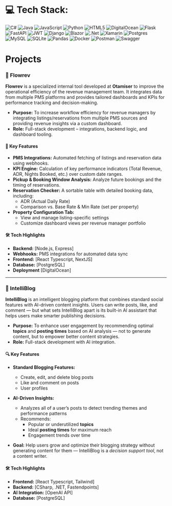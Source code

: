 
# 💻 Tech Stack:
![C#](https://img.shields.io/badge/c%23-%23239120.svg?style=for-the-badge&logo=csharp&logoColor=white) ![Java](https://img.shields.io/badge/java-%23ED8B00.svg?style=for-the-badge&logo=openjdk&logoColor=white) ![JavaScript](https://img.shields.io/badge/javascript-%23323330.svg?style=for-the-badge&logo=javascript&logoColor=%23F7DF1E) ![Python](https://img.shields.io/badge/python-3670A0?style=for-the-badge&logo=python&logoColor=ffdd54) ![HTML5](https://img.shields.io/badge/html5-%23E34F26.svg?style=for-the-badge&logo=html5&logoColor=white) ![DigitalOcean](https://img.shields.io/badge/DigitalOcean-%230167ff.svg?style=for-the-badge&logo=digitalOcean&logoColor=white) ![Flask](https://img.shields.io/badge/flask-%23000.svg?style=for-the-badge&logo=flask&logoColor=white) ![FastAPI](https://img.shields.io/badge/FastAPI-005571?style=for-the-badge&logo=fastapi) ![JWT](https://img.shields.io/badge/JWT-black?style=for-the-badge&logo=JSON%20web%20tokens) ![Django](https://img.shields.io/badge/django-%23092E20.svg?style=for-the-badge&logo=django&logoColor=white) ![Blazor](https://img.shields.io/badge/blazor-%235C2D91.svg?style=for-the-badge&logo=blazor&logoColor=white) ![.Net](https://img.shields.io/badge/.NET-5C2D91?style=for-the-badge&logo=.net&logoColor=white) ![Xamarin](https://img.shields.io/badge/Xamarin-3199DC?style=for-the-badge&logo=xamarin&logoColor=white) ![Postgres](https://img.shields.io/badge/postgres-%23316192.svg?style=for-the-badge&logo=postgresql&logoColor=white) ![MySQL](https://img.shields.io/badge/mysql-%2300000f.svg?style=for-the-badge&logo=mysql&logoColor=white) ![SQLite](https://img.shields.io/badge/sqlite-%2307405e.svg?style=for-the-badge&logo=sqlite&logoColor=white) ![Pandas](https://img.shields.io/badge/pandas-%23150458.svg?style=for-the-badge&logo=pandas&logoColor=white) ![Docker](https://img.shields.io/badge/docker-%230db7ed.svg?style=for-the-badge&logo=docker&logoColor=white) ![Postman](https://img.shields.io/badge/Postman-FF6C37?style=for-the-badge&logo=postman&logoColor=white) ![Swagger](https://img.shields.io/badge/-Swagger-%23Clojure?style=for-the-badge&logo=swagger&logoColor=white)

# Projects

### 💼 Flowrev

**Flowrev** is a specialized internal tool developed at **Otamiser** to improve the operational efficiency of the revenue management team. It integrates data from multiple PMS platforms and provides tailored dashboards and KPIs for performance tracking and decision-making.

- **Purpose:** To increase workflow efficiency for revenue managers by integrating listings/reservations from multiple PMS sources and providing revenue insights via a custom dashboard.
- **Role:** Full-stack development – integrations, backend logic, and dashboard tooling.

#### 🔗 Key Features

- **PMS Integrations:** Automated fetching of listings and reservation data using webhooks.
- **KPI Engine:** Calculation of key performance indicators (Total Revenue, ADR, Nights Booked, etc.) over custom date ranges.
- **Pickup & Booking Window Analysis:** Analyze future bookings and the timing of reservations.
- **Reservation Checker:** A sortable table with detailed booking data, including:
  - ADR (Actual Daily Rate)
  - Comparison vs. Base Rate & Min Rate (set per property)
- **Property Configuration Tab:**
  - View and manage listing-specific settings
  - Customize dashboard views per revenue manager portfolio

#### 🛠 Tech Highlights

- **Backend:** [Node.js, Express]
- **Webhooks:** PMS integrations for automated data sync
- **Frontend:** [React Typescript, NextJS]
- **Database:** [PostgreSQL]
- **Deployment** [DigitalOcean]

---
### 🧠 IntelliBlog

**IntelliBlog** is an intelligent blogging platform that combines standard social features with AI-driven content insights. Users can write posts, like, and comment — but what sets IntelliBlog apart is its built-in AI assistant that helps users make smarter publishing decisions.

- **Purpose:** To enhance user engagement by recommending optimal **topics** and **posting times** based on AI analysis — not to generate content, but to empower better content strategies.
- **Role:** Full-stack development with AI integration.

#### 🔍 Key Features

- **Standard Blogging Features:**
  - Create, edit, and delete blog posts
  - Like and comment on posts
  - User profiles

- **AI-Driven Insights:**
  - Analyzes all of a user’s posts to detect trending themes and performance patterns
  - Recommends:
    - Popular or underutilized **topics**
    - Ideal **posting times** for maximum reach
    - Engagement trends over time

- **Goal:** Help users grow and optimize their blogging strategy without generating content for them — IntelliBlog is a *decision support tool*, not a content writer.

#### 🛠 Tech Highlights

- **Frontend:** [React Typescript, Tailwind]
- **Backend:** [CSharp, .NET, Fastendpoints]
- **AI Integration:** [OpenAI API]
- **Database:** [PostgreSQL]



